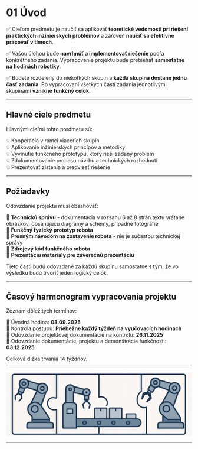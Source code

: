 
# 01 Úvod

:white_check_mark: Cieľom predmetu je naučiť sa aplikovať **teoretické vedomosti pri riešení praktických inžinierskych problémov** a zároveň **naučiť sa efektívne pracovať v tímoch**.

:white_check_mark: Vašou úlohou bude **navrhnúť a implementovať riešenie** podľa konkrétneho zadania. Vypracovanie projektu bude prebiehať **samostatne na hodinách robotiky**.

:white_check_mark: Budete rozdelený do niekoľkých skupín a **každá skupina dostane jednu časť zadania**. Po vypracovaní všetkých častí zadania jednotlivými skupinami **vznikne funkčný celok**.

---

## Hlavné ciele predmetu

Hlavnými cieľmi tohto predmetu sú:  
  
  :bulb: Kooperácia v rámci viacerích skupín  
  :bulb: Aplikovanie inžinierskych princípov a metodiky  
  :bulb: Vyvinutie funkčného prototypu, ktorý rieši zadaný problém  
  :bulb: Zdokumentovanie procesu návrhu a technických rozhodnutí  
  :bulb: Prezentovať zistenia a predviesť riešenie  
  
---

## Požiadavky

Odovzdanie projektu musí obsahovať:
  
 :page_facing_up: **Technickú správu** - dokumentácia v rozsahu 6 až 8 strán textu vrátane obrázkov, obsahujúcu diagramy a schémy, prípadne fotografie  
 :page_facing_up: **Funkčný fyzický prototyp robota**  
 :page_facing_up: **Presným návodom na zostavenie robota** - nie je súčasťou technickej správy  
 :page_facing_up: **Zdrojový kód funkčného robota**  
 :page_facing_up: **Prezentáciu materiály pre záverečnú prezentáciu**  
  
Tieto časti budú odovzdané za každú skupinu samostatne s tým, že vo výsledku budú trvoriť jeden logický celok.

---

## Časový harmonogram vypracovania projektu

Zoznam dôležitých termínov:

  :calendar: Úvodná hodina: **03.09.2025**  
  :calendar: Kontrola postupu: **Priebežne každý týždeň na vyučovacích hodinách**  
  :calendar: Odovzdanie projektovej dokumentácie na kontrolu: **26.11.2025**  
  :calendar: Odovzdanie dokumentácie, projektu a demonštrácia funkčnosti: **03.12.2025**  
  
Celková dĺžka trvania 14 týždňov.

---

![OBR](https://github.com/PavolSte/Robotika4/blob/6da3d8b84a4a5f98cedb898538a41fcd599b4a40/S%C3%BAbory/Kooper%C3%A1cia%20a%20moduly.jpg)

---
